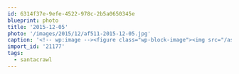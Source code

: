 ```yaml
---
id: 6314f37e-9efe-4522-978c-2b5a0650345e
blueprint: photo
title: '2015-12-05'
photo: '/images/2015/12/af511-2015-12-05.jpg'
caption: '<!-- wp:image --><figure class="wp-block-image"><img src="/assets/images/2015/12/af511-2015-12-05.jpg" /></figure><!-- /wp:image --><!-- wp:paragraph --><p>Daryl x3 #santacrawl</p><!-- /wp:paragraph -->'
import_id: '21177'
tags:
  - santacrawl
---
```

